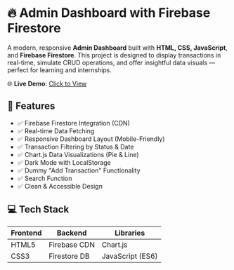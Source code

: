 # 🔥 Admin Dashboard with Firebase Firestore

A modern, responsive **Admin Dashboard** built with **HTML, CSS, JavaScript**, and **Firebase Firestore**. This project is designed to display transactions in real-time, simulate CRUD operations, and offer insightful data visuals — perfect for learning and internships.

🌐 **Live Demo**: [Click to View](https://bilalzafar11.github.io/firebase-transactions-dashboard/)  


## 📌 Features

- ✅ Firebase Firestore Integration (CDN)
- ✅ Real-time Data Fetching
- ✅ Responsive Dashboard Layout (Mobile-Friendly)
- ✅ Transaction Filtering by Status & Date
- ✅ Chart.js Data Visualizations (Pie & Line)
- ✅ Dark Mode with LocalStorage
- ✅ Dummy "Add Transaction" Functionality
- ✅ Search Function
- ✅ Clean & Accessible Design

## 💻 Tech Stack

| Frontend       | Backend        | Libraries       |
|----------------|----------------|-----------------|
| HTML5          | Firebase CDN   | Chart.js        |
| CSS3           | Firestore DB   | JavaScript (ES6)|


